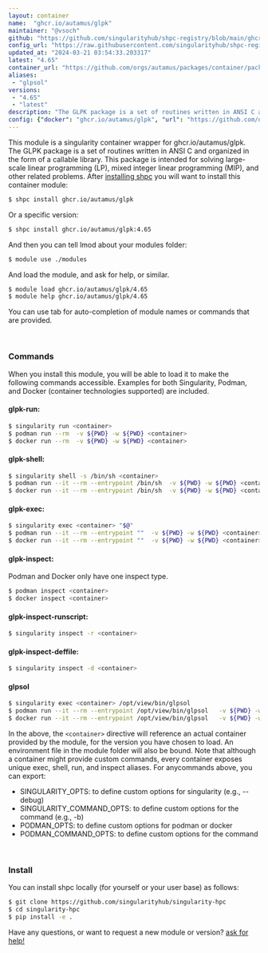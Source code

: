 ```yaml
---
layout: container
name:  "ghcr.io/autamus/glpk"
maintainer: "@vsoch"
github: "https://github.com/singularityhub/shpc-registry/blob/main/ghcr.io/autamus/glpk/container.yaml"
config_url: "https://raw.githubusercontent.com/singularityhub/shpc-registry/main/ghcr.io/autamus/glpk/container.yaml"
updated_at: "2024-03-21 03:54:33.203317"
latest: "4.65"
container_url: "https://github.com/orgs/autamus/packages/container/package/glpk"
aliases:
 - "glpsol"
versions:
 - "4.65"
 - "latest"
description: "The GLPK package is a set of routines written in ANSI C and organized in the form of a callable library. This package is intended for solving large-scale linear programming (LP), mixed integer linear programming (MIP), and other related problems."
config: {"docker": "ghcr.io/autamus/glpk", "url": "https://github.com/orgs/autamus/packages/container/package/glpk", "maintainer": "@vsoch", "description": "The GLPK package is a set of routines written in ANSI C and organized in the form of a callable library. This package is intended for solving large-scale linear programming (LP), mixed integer linear programming (MIP), and other related problems.", "latest": {"4.65": "sha256:76c79d26c63d0d5f084b5ddf792f12894822779886953df37c0f83f6fbe154fa"}, "tags": {"4.65": "sha256:76c79d26c63d0d5f084b5ddf792f12894822779886953df37c0f83f6fbe154fa", "latest": "sha256:76c79d26c63d0d5f084b5ddf792f12894822779886953df37c0f83f6fbe154fa"}, "aliases": {"glpsol": "/opt/view/bin/glpsol"}}
---
```


This module is a singularity container wrapper for ghcr.io/autamus/glpk.
The GLPK package is a set of routines written in ANSI C and organized in the form of a callable library. This package is intended for solving large-scale linear programming (LP), mixed integer linear programming (MIP), and other related problems.
After [installing shpc](#install) you will want to install this container module:


```bash
$ shpc install ghcr.io/autamus/glpk
```

Or a specific version:

```bash
$ shpc install ghcr.io/autamus/glpk:4.65
```

And then you can tell lmod about your modules folder:

```bash
$ module use ./modules
```

And load the module, and ask for help, or similar.

```bash
$ module load ghcr.io/autamus/glpk/4.65
$ module help ghcr.io/autamus/glpk/4.65
```

You can use tab for auto-completion of module names or commands that are provided.

<br>

### Commands

When you install this module, you will be able to load it to make the following commands accessible.
Examples for both Singularity, Podman, and Docker (container technologies supported) are included.

#### glpk-run:

```bash
$ singularity run <container>
$ podman run --rm  -v ${PWD} -w ${PWD} <container>
$ docker run --rm  -v ${PWD} -w ${PWD} <container>
```

#### glpk-shell:

```bash
$ singularity shell -s /bin/sh <container>
$ podman run --it --rm --entrypoint /bin/sh  -v ${PWD} -w ${PWD} <container>
$ docker run --it --rm --entrypoint /bin/sh  -v ${PWD} -w ${PWD} <container>
```

#### glpk-exec:

```bash
$ singularity exec <container> "$@"
$ podman run --it --rm --entrypoint ""  -v ${PWD} -w ${PWD} <container> "$@"
$ docker run --it --rm --entrypoint ""  -v ${PWD} -w ${PWD} <container> "$@"
```

#### glpk-inspect:

Podman and Docker only have one inspect type.

```bash
$ podman inspect <container>
$ docker inspect <container>
```

#### glpk-inspect-runscript:

```bash
$ singularity inspect -r <container>
```

#### glpk-inspect-deffile:

```bash
$ singularity inspect -d <container>
```


#### glpsol

```bash
$ singularity exec <container> /opt/view/bin/glpsol
$ podman run --it --rm --entrypoint /opt/view/bin/glpsol   -v ${PWD} -w ${PWD} <container> -c " $@"
$ docker run --it --rm --entrypoint /opt/view/bin/glpsol   -v ${PWD} -w ${PWD} <container> -c " $@"
```



In the above, the `<container>` directive will reference an actual container provided
by the module, for the version you have chosen to load. An environment file in the
module folder will also be bound. Note that although a container
might provide custom commands, every container exposes unique exec, shell, run, and
inspect aliases. For anycommands above, you can export:

 - SINGULARITY_OPTS: to define custom options for singularity (e.g., --debug)
 - SINGULARITY_COMMAND_OPTS: to define custom options for the command (e.g., -b)
 - PODMAN_OPTS: to define custom options for podman or docker
 - PODMAN_COMMAND_OPTS: to define custom options for the command

<br>

### Install

You can install shpc locally (for yourself or your user base) as follows:

```bash
$ git clone https://github.com/singularityhub/singularity-hpc
$ cd singularity-hpc
$ pip install -e .
```

Have any questions, or want to request a new module or version? [ask for help!](https://github.com/singularityhub/singularity-hpc/issues)